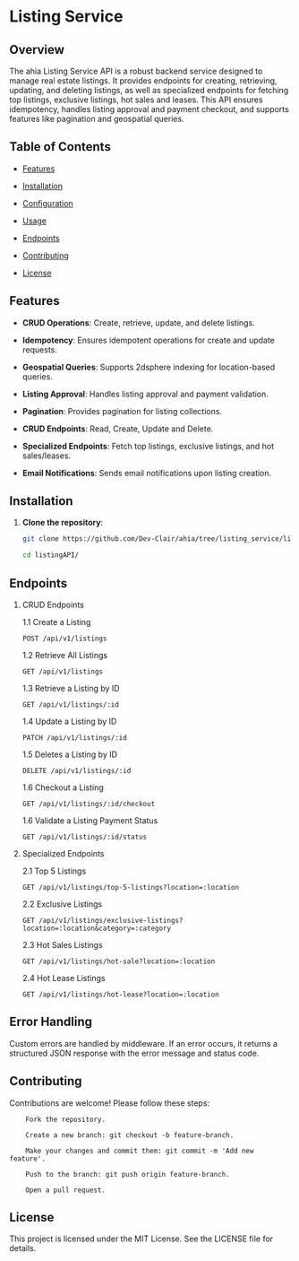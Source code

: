 # Listing Service

## Overview

The ahia Listing Service API is a robust backend service designed to manage real estate listings. It provides endpoints for creating, retrieving, updating, and deleting listings, as well as specialized endpoints for fetching top listings, exclusive listings, hot sales and leases. This API ensures idempotency, handles listing approval and payment checkout, and supports features like pagination and geospatial queries.

## Table of Contents

- [Features](#features)

- [Installation](#installation)

- [Configuration](#configuration)

- [Usage](#usage)

- [Endpoints](#endpoints)

- [Contributing](#contributing)

- [License](#license)

## Features

- **CRUD Operations**: Create, retrieve, update, and delete listings.

- **Idempotency**: Ensures idempotent operations for create and update requests.

- **Geospatial Queries**: Supports 2dsphere indexing for location-based queries.

- **Listing Approval**: Handles listing approval and payment validation.

- **Pagination**: Provides pagination for listing collections.

- **CRUD Endpoints**: Read, Create, Update and Delete.

- **Specialized Endpoints**: Fetch top listings, exclusive listings, and hot sales/leases.

- **Email Notifications**: Sends email notifications upon listing creation.

## Installation

1. **Clone the repository**:

   ```bash
   git clone https://github.com/Dev-Clair/ahia/tree/listing_service/listingAPI.git

   cd listingAPI/
   ```

## Endpoints

1.  CRUD Endpoints

    1.1 Create a Listing

    ```
    POST /api/v1/listings
    ```

    1.2 Retrieve All Listings

    ```
    GET /api/v1/listings
    ```

    1.3 Retrieve a Listing by ID

    ```
    GET /api/v1/listings/:id
    ```

    1.4 Update a Listing by ID

    ```
    PATCH /api/v1/listings/:id
    ```

    1.5 Deletes a Listing by ID

    ```
    DELETE /api/v1/listings/:id
    ```

    1.6 Checkout a Listing

    ```
    GET /api/v1/listings/:id/checkout
    ```

    1.6 Validate a Listing Payment Status

    ```
    GET /api/v1/listings/:id/status
    ```

2.  Specialized Endpoints

    2.1 Top 5 Listings

    ```
    GET /api/v1/listings/top-5-listings?location=:location
    ```

    2.2 Exclusive Listings

    ```
    GET /api/v1/listings/exclusive-listings?location=:location&category=:category
    ```

    2.3 Hot Sales Listings

    ```
    GET /api/v1/listings/hot-sale?location=:location
    ```

    2.4 Hot Lease Listings

    ```
    GET /api/v1/listings/hot-lease?location=:location
    ```

## Error Handling

Custom errors are handled by middleware. If an error occurs, it returns a structured JSON response with the error message and status code.

## Contributing

Contributions are welcome! Please follow these steps:

```
    Fork the repository.

    Create a new branch: git checkout -b feature-branch.

    Make your changes and commit them: git commit -m 'Add new feature'.

    Push to the branch: git push origin feature-branch.

    Open a pull request.
```

## License

This project is licensed under the MIT License. See the LICENSE file for details.
